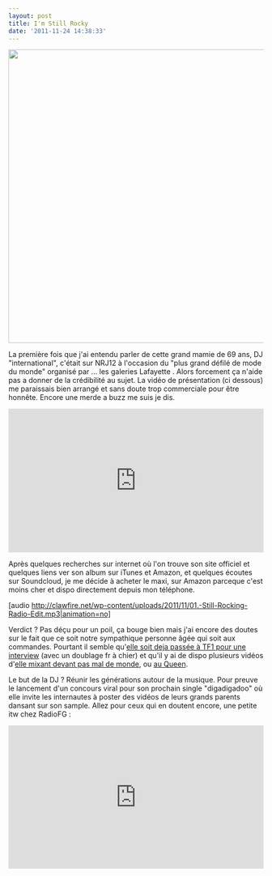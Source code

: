 ```yaml
---
layout: post
title: I'm Still Rocky
date: '2011-11-24 14:38:33'
---
```


<a href="http://clawfire.net/wp-content/uploads/2011/11/mamyrock-e1322138243927.png"><img class="aligncenter  wp-image-651" title="mamyrock" src="http://clawfire.net/wp-content/uploads/2011/11/mamyrock-e1322138243927.png" alt="" width="580" /></a>

La première fois que j'ai entendu parler de cette grand mamie de 69 ans, DJ "international", c'était sur NRJ12 à l'occasion du "plus grand défilé de mode du monde" organisé par ... les galeries Lafayette . Alors forcement ça n'aide pas a donner de la crédibilité au sujet. La vidéo de présentation (ci dessous) me paraissais bien arrangé et sans doute trop commerciale pour être honnête. Encore une merde a buzz me suis je dis.

<style>.embed-container { position: relative; padding-bottom: 56.25%; height: 0; overflow: hidden; max-width: 100%; height: auto; } .embed-container iframe, .embed-container object, .embed-container embed { position: absolute; top: 0; left: 0; width: 100%; height: 100%; }</style><div class='embed-container'><iframe src='https://www.youtube.com/embed/h0bVyMhehj4' frameborder='0' allowfullscreen></iframe></div>

Après quelques recherches sur internet où l'on trouve son site officiel et quelques liens ver son album sur iTunes et Amazon, et quelques écoutes sur Soundcloud, je me décide à acheter le maxi, sur Amazon parceque c'est moins cher et dispo directement depuis mon téléphone.

[audio http://clawfire.net/wp-content/uploads/2011/11/01.-Still-Rocking-Radio-Edit.mp3|animation=no]

Verdict ? Pas déçu pour un poil, ça bouge bien mais j'ai encore des doutes sur le fait que ce soit notre sympathique personne âgée qui soit aux commandes. Pourtant il semble qu'<a title="Interview TF1 MamyRock pour la fêtes des Grand Mères" href="https://www.youtube.com/watch?v=yBOTTaecsK8" target="_blank">elle soit deja passée à TF1 pour une interview</a> (avec un doublage fr à chier) et qu'il y ai de dispo plusieurs vidéos d'<a title="MamyRock qui mixe devant des milliers de personnes ?" href="https://www.youtube.com/watch?v=aQIAjDA_mqU" target="_blank">elle mixant devant pas mal de monde</a>, ou <a title="MamyRock au Queen" href="https://www.youtube.com/watch?v=7EICvNdKRnE" target="_blank">au Queen</a>.

Le but de la DJ ? Réunir les générations autour de la musique. Pour preuve le lancement d'un concours viral pour son prochain single "digadigadoo" où elle invite les internautes à poster des vidéos de leurs grands parents dansant sur son sample.
Allez pour ceux qui en doutent encore, une petite itw chez RadioFG :

<style>.embed-container { position: relative; padding-bottom: 56.25%; height: 0; overflow: hidden; max-width: 100%; height: auto; } .embed-container iframe, .embed-container object, .embed-container embed { position: absolute; top: 0; left: 0; width: 100%; height: 100%; }</style><div class='embed-container'><iframe src='https://www.youtube.com/embed/W-risn2BvWs' frameborder='0' allowfullscreen></iframe></div>